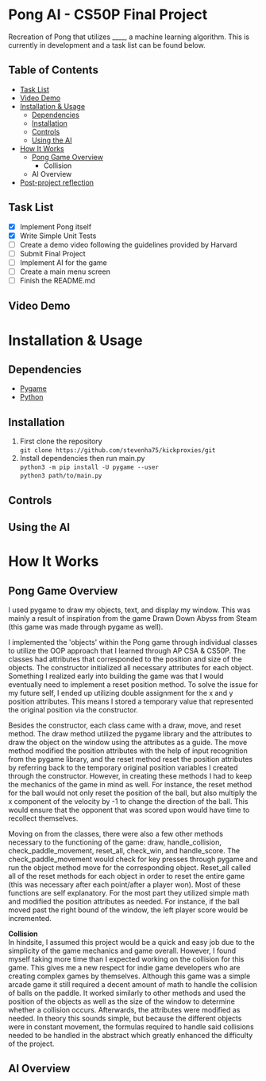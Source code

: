 # Pong AI - CS50P Final Project
 Recreation of Pong that utilizes ____, a machine learning algorithm. This is currently in development and a task list can be found below.

## Table of Contents
- [Task List](https://github.com/stevenha75/Pong-AI#task-list)
- [Video Demo](https://github.com/stevenha75/Pong-AI#video-demo)
- [Installation & Usage](https://github.com/stevenha75/Pong-AI#installation--usage)
  - [Dependencies](https://github.com/stevenha75/Pong-AI#dependencies)
  - [Installation](https://github.com/stevenha75/Pong-AI#installation)
  - [Controls](https://github.com/stevenha75/Pong-AI#controls)
  - [Using the AI](https://github.com/stevenha75/Pong-AI#using-the-ai)
- [How It Works](https://github.com/stevenha75/Pong-AI#how-it-works)
  - [Pong Game Overview](https://github.com/stevenha75/Pong-AI#pong-game-overview)
    - Collision
  - AI Overview
- [Post-project reflection](https://github.com/stevenha75/Pong-AI#ai-overview)

## Task List
 - [x] Implement Pong itself
 - [x] Write Simple Unit Tests
 - [ ] Create a demo video following the guidelines provided by Harvard
 - [ ] Submit Final Project
 - [ ] Implement AI for the game
 - [ ] Create a main menu screen
 - [ ] Finish the README.md

 ## Video Demo


 # Installation & Usage

   ## Dependencies
 - [Pygame](https://www.pygame.org/wiki/GettingStarted)
 - [Python](https://www.python.org/downloads/)

 ## Installation
 1. First clone the repository\
 ```git clone https://github.com/stevenha75/kickproxies/git```
 2. Install dependencies then run main.py\
 ```python3 -m pip install -U pygame --user```\
 ```python3 path/to/main.py```

 ## Controls

 ## Using the AI

 # How It Works
 ## Pong Game Overview
 I used pygame to draw my objects, text, and display my window. This was mainly a result of inspiration from the game Drawn Down Abyss from Steam (this game was made through pygame as well). 

I implemented the 'objects' within the Pong game through individual classes to utilize the OOP approach that I learned through AP CSA & CS50P. The classes had attributes that corresponded to the position and size of the objects. The constructor initialized all necessary attributes for each object. Something I realized early into building the game was that I would eventually need to implement a reset position method. To solve the issue for my future self, I ended up utilizing double assignment for the x and y position attributes. This means I stored a temporary value that represented the original position via the constructor. 

Besides the constructor, each class came with a draw, move, and reset method. The draw method utilized the pygame library and the attributes to draw the object on the window using the attributes as a guide. The move method modified the position attributes with the help of input recognition from the pygame library, and the reset method reset the position attributes by referring back to the temporary original position variables I created through the constructor. However, in creating these methods I had to keep the mechanics of the game in mind as well. For instance, the reset method for the ball would not only reset the position of the ball, but also multiply the x component of the velocity by -1 to change the direction of the ball. This would ensure that the opponent that was scored upon would have time to recollect themselves.

Moving on from the classes, there were also a few other methods necessary to the functioning of the game: draw, handle_collision, check_paddle_movement, reset_all, check_win, and handle_score. The check_paddle_movement would check for key presses through pygame and run the object method move for the corresponding object. Reset_all called all of the reset methods for each object in order to reset the entire game (this was necessary after each point/after a player won). Most of these functions are self explanatory. For the most part they utilized simple math and modified the position attributes as needed. For instance, if the ball moved past the right bound of the window, the left player score would be incremented.

**Collision**\
In hindsite, I assumed this project would be a quick and easy job due to the simplicity of the game mechanics and game overall. However, I found myself taking more time than I expected working on the collision for this game. This gives me a new respect for indie game developers who are creating complex games by themselves. Although this game was a simple arcade game it still required a decent amount of math to handle the collision of balls on the paddle. It worked similarly to other methods and used the position of the objects as well as the size of the window to determine whether a collision occurs. Afterwards, the attributes were modified as needed. In theory this sounds simple, but because the different objects were in constant movement, the formulas required to handle said collisions needed to be handled in the abstract which greatly enhanced the difficulty of the project.

## AI Overview
